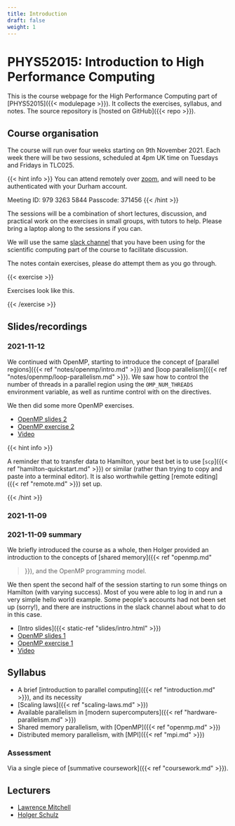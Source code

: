 ```yaml
---
title: Introduction
draft: false
weight: 1
---
```


# PHYS52015: Introduction to High Performance Computing

This is the course webpage for the High Performance Computing part of
[PHYS52015]({{< modulepage >}}). It collects the exercises, syllabus,
and notes. The source repository is [hosted on GitHub]({{< repo >}}).

## Course organisation

The course will run over four weeks starting on 9th November 2021.
Each week there will be two sessions, scheduled at 4pm UK time on
Tuesdays and Fridays in TLC025.

{{< hint info >}}
You can attend remotely over
[zoom](https://durhamuniversity.zoom.us/j/97932635844?pwd=aG9JNThyYTVBSkJKMlVRVUxKNzM2QT09),
and will need to be authenticated with your Durham account.

Meeting ID: 979 3263 5844
Passcode: 371456
{{< /hint >}}

The sessions will be a combination of short lectures, discussion, and
practical work on the exercises in small groups, with tutors to help.
Please bring a laptop along to the sessions if you can.

We will use the same [slack
channel](https://blackboard.durham.ac.uk/ultra/courses/_5721_1/outline)
that you have been using for the scientific computing part of the
course to facilitate discussion.

The notes contain exercises, please do attempt them as you go through.

{{< exercise >}}

Exercises look like this.

{{< /exercise >}}


## Slides/recordings

### 2021-11-12

We continued with OpenMP, starting to introduce the concept of
[parallel regions]({{< ref "notes/openmp/intro.md" >}}) and [loop
parallelism]({{< ref "notes/openmp/loop-parallelism.md" >}}). We saw how to
control the number of threads in a parallel region using the
`OMP_NUM_THREADS` environment variable, as well as runtime control
with on the directives.

We then did some more OpenMP exercises.

- [OpenMP slides 2](https://rpubs.com/iamholger/834246)
- [OpenMP exercise 2](https://rpubs.com/iamholger/834247)
- [Video](https://durham.cloud.panopto.eu/Panopto/Pages/Viewer.aspx?id=315b6af3-d5c7-4e49-864c-adde013eaa04)

{{< hint info >}}

A reminder that to transfer data to Hamilton, your best bet is to use
[`scp`]({{< ref "hamilton-quickstart.md" >}}) or similar (rather than
trying to copy and paste into a terminal editor). It is also
worthwhile getting [remote editing]({{< ref "remote.md" >}}) set up.

{{< /hint >}}

### 2021-11-09

### 2021-11-09 summary

We briefly introduced the course as a whole, then Holger provided an
introduction to the concepts of [shared memory]({{< ref "openmp.md"
>}}), and the OpenMP programming model.

We then spent the second half of the session starting to run some
things on Hamilton (with varying success). Most of you were able to
log in and run a very simple hello world example. Some people's
accounts had not been set up (sorry!), and there are instructions in
the slack channel about what to do in this case.

- [Intro slides]({{< static-ref "slides/intro.html" >}})
- [OpenMP slides 1](https://rpubs.com/iamholger/834248)
- [OpenMP exercise 1](https://rpubs.com/iamholger/832782)
- [Video](https://durham.cloud.panopto.eu/Panopto/Pages/Viewer.aspx?id=600b4905-9539-4e5f-b849-adda0095585a)

## Syllabus

- A brief [introduction to parallel computing]({{< ref
  "introduction.md" >}}), and its necessity
- [Scaling laws]({{< ref "scaling-laws.md" >}})
- Available parallelism in [modern supercomputers]({{< ref
  "hardware-parallelism.md" >}})
- Shared memory parallelism, with [OpenMP]({{< ref
  "openmp.md" >}})
- Distributed memory parallelism, with [MPI]({{< ref "mpi.md" >}})

### Assessment

Via a single piece of [summative coursework]({{< ref "coursework.md" >}}).


## Lecturers

- [Lawrence Mitchell](mailto:lawrence.mitchell@durham.ac.uk)
- [Holger Schulz](https://www.ippp.dur.ac.uk/~hschulz/)
